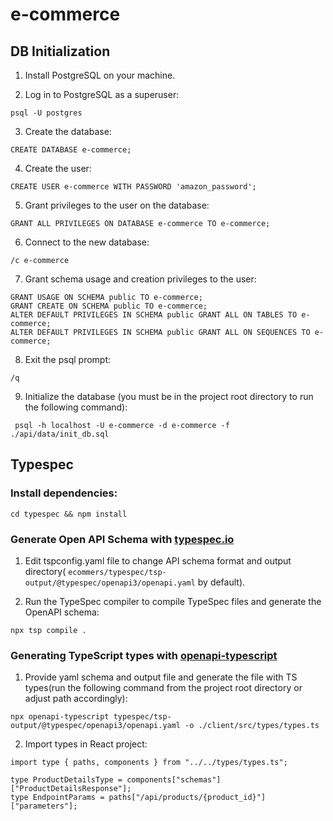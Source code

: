 # e-commerce

## DB Initialization

1. Install PostgreSQL on your machine.

2.  Log in to PostgreSQL as a superuser: 

``psql -U postgres``

3. Create the database:

``CREATE DATABASE e-commerce;``

4. Create the user: 

``CREATE USER e-commerce WITH PASSWORD 'amazon_password';``

5. Grant privileges to the user on the database:

``GRANT ALL PRIVILEGES ON DATABASE e-commerce TO e-commerce;``

6. Connect to the new database:

``/c e-commerce``

7. Grant schema usage and creation privileges to the user:

````
GRANT USAGE ON SCHEMA public TO e-commerce;
GRANT CREATE ON SCHEMA public TO e-commerce;
ALTER DEFAULT PRIVILEGES IN SCHEMA public GRANT ALL ON TABLES TO e-commerce;
ALTER DEFAULT PRIVILEGES IN SCHEMA public GRANT ALL ON SEQUENCES TO e-commerce;
````

8. Exit the psql prompt:

``/q``

9. Initialize the database (you must be in the project root directory to run the following command):

`` psql -h localhost -U e-commerce -d e-commerce -f ./api/data/init_db.sql``

## Typespec

### Install dependencies:

``cd typespec && npm install``

### Generate Open API Schema with [typespec.io](https://typespec.io/)

1. Edit tspconfig.yaml file to change API schema format and output directory( ``ecommers/typespec/tsp-output/@typespec/openapi3/openapi.yaml`` by default).

2. Run the TypeSpec compiler to compile TypeSpec files and generate the OpenAPI schema:

``npx tsp compile .``

### Generating TypeScript types with [openapi-typescript](https://www.npmjs.com/package/openapi-typescript)

1. Provide yaml schema and output file and generate the file with TS types(run the following command from the project root directory or adjust path accordingly):

``npx openapi-typescript typespec/tsp-output/@typespec/openapi3/openapi.yaml -o ./client/src/types/types.ts``

2. Import types in React project:

````
import type { paths, components } from "../../types/types.ts";

type ProductDetailsType = components["schemas"]["ProductDetailsResponse"];
type EndpointParams = paths["/api/products/{product_id}"]["parameters"];

````
